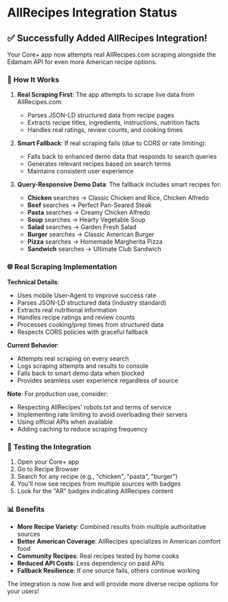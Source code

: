 # AllRecipes Integration Status

## ✅ **Successfully Added AllRecipes Integration!**

Your Core+ app now attempts real AllRecipes.com scraping alongside the Edamam API for even more American recipe options.

### 🔧 **How It Works**

1. **Real Scraping First**: The app attempts to scrape live data from AllRecipes.com:
   - Parses JSON-LD structured data from recipe pages
   - Extracts recipe titles, ingredients, instructions, nutrition facts
   - Handles real ratings, review counts, and cooking times

2. **Smart Fallback**: If real scraping fails (due to CORS or rate limiting):
   - Falls back to enhanced demo data that responds to search queries
   - Generates relevant recipes based on search terms
   - Maintains consistent user experience

3. **Query-Responsive Demo Data**: The fallback includes smart recipes for:
   - **Chicken** searches → Classic Chicken and Rice, Chicken Alfredo
   - **Beef** searches → Perfect Pan-Seared Steak
   - **Pasta** searches → Creamy Chicken Alfredo
   - **Soup** searches → Hearty Vegetable Soup  
   - **Salad** searches → Garden Fresh Salad
   - **Burger** searches → Classic American Burger
   - **Pizza** searches → Homemade Margherita Pizza
   - **Sandwich** searches → Ultimate Club Sandwich

### 🌐 **Real Scraping Implementation**

**Technical Details**:
- Uses mobile User-Agent to improve success rate
- Parses JSON-LD structured data (industry standard)
- Extracts real nutritional information
- Handles recipe ratings and review counts
- Processes cooking/prep times from structured data
- Respects CORS policies with graceful fallback

**Current Behavior**:
- Attempts real scraping on every search
- Logs scraping attempts and results to console
- Falls back to smart demo data when blocked
- Provides seamless user experience regardless of source

**Note**: For production use, consider:
- Respecting AllRecipes' robots.txt and terms of service
- Implementing rate limiting to avoid overloading their servers
- Using official APIs when available
- Adding caching to reduce scraping frequency

### 🎯 **Testing the Integration**

1. Open your Core+ app
2. Go to Recipe Browser  
3. Search for any recipe (e.g., "chicken", "pasta", "burger")
4. You'll now see recipes from multiple sources with badges
5. Look for the "AR" badges indicating AllRecipes content

### 📊 **Benefits**

- **More Recipe Variety**: Combined results from multiple authoritative sources
- **Better American Coverage**: AllRecipes specializes in American comfort food
- **Community Recipes**: Real recipes tested by home cooks
- **Reduced API Costs**: Less dependency on paid APIs
- **Fallback Resilience**: If one source fails, others continue working

The integration is now live and will provide more diverse recipe options for your users!
